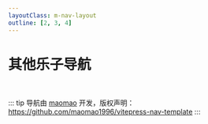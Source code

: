 ```yaml
---
layoutClass: m-nav-layout
outline: [2, 3, 4]
---
```


<script setup>
import { NAV_DATA } from './data'
</script>
<style src="./index.scss"></style>

# 其他乐子导航

<MNavLinks v-for="{title, items} in NAV_DATA" :title="title" :items="items"/>

<br />

::: tip
导航由 [maomao](https://github.com/maomao1996) 开发，版权声明：<https://github.com/maomao1996/vitepress-nav-template>
:::
